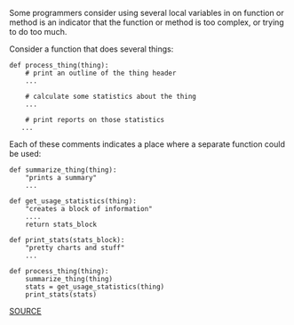 Some programmers consider using several local variables in on function or method is an indicator that the function or method is too complex, or trying to do too much.

Consider a function that does several things:

	def process_thing(thing):
	    # print an outline of the thing header
	    ...

	    # calculate some statistics about the thing
	    ...

	    # print reports on those statistics
	   ...

Each of these comments indicates a place where a separate function could be used:


	def summarize_thing(thing):
	    "prints a summary"
	    ...

	def get_usage_statistics(thing):
	    "creates a block of information"
	    ....
	    return stats_block

	def print_stats(stats_block):
	    "pretty charts and stuff"
	    ...

	def process_thing(thing):
	    summarize_thing(thing)
	    stats = get_usage_statistics(thing)
	    print_stats(stats)


[SOURCE](http://pylint-messages.wikidot.com/messages:R0914)
